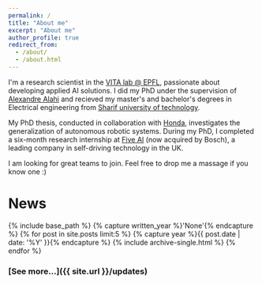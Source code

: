 ```yaml
---
permalink: /
title: "About me"
excerpt: "About me"
author_profile: true
redirect_from: 
  - /about/
  - /about.html
---
```


I'm a research scientist in the [VITA lab @ EPFL](https://www.epfl.ch/labs/vita/), passionate about developing applied AI solutions. 
I did my PhD under the supervision of [Alexandre Alahi](https://people.epfl.ch/alexandre.alahi?lang=en) and recieved my master's and bachelor's degrees in Electrical engineering from [Sharif university of technology](https://en.sharif.edu/). 

My PhD thesis, conducted in collaboration with [Honda](https://www.honda.com/), investigates the generalization of autonomous robotic systems. During my PhD, I completed a six-month research internship at [Five AI](https://www.five.ai/) (now acquired by Bosch), a leading company in self-driving technology in the UK.

I am looking for great teams to join. Feel free to drop me a massage if you know one :)

# News

{% include base_path %}
{% capture written_year %}'None'{% endcapture %}
{% for post in site.posts  limit:5  %}
  {% capture year %}{{ post.date | date: '%Y' }}{% endcapture %}
  {% include archive-single.html %}
{% endfor %}

### [See more...]({{ site.url }}/updates)
